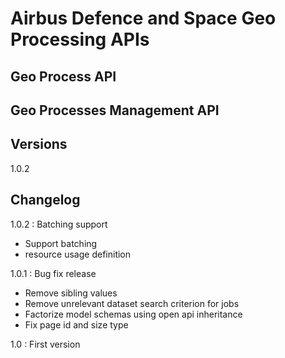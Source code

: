# Airbus Defence and Space Geo Processing APIs


## Geo Process API



## Geo Processes Management API



## Versions

1.0.2

## Changelog


1.0.2 : Batching support
 * Support batching
 * resource usage definition

1.0.1 : Bug fix release
 * Remove sibling values
 * Remove unrelevant dataset search criterion for jobs
 * Factorize model schemas using open api inheritance
 * Fix page id and size type 

1.0 : First version
